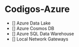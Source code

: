 # Codigos-Azure
- [] Azure Data Lake
- [] Azure Cosmos DB
- [] Azure SQL Data Warehouse
- [] Local Network Gateways
